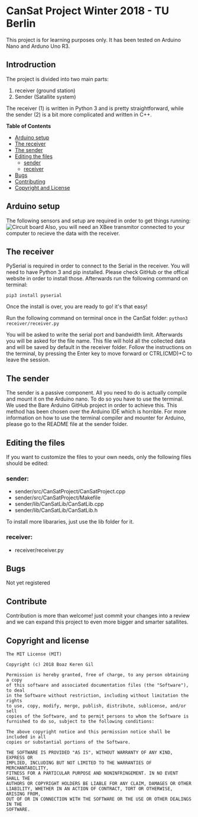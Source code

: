 # CanSat Project Winter 2018 - TU Berlin 
This project is for learning purposes only. It has been tested on Arduino Nano and Arduno Uno R3.

## Introdruction
The project is divided into two main parts:


1. receiver (ground station)
2. Sender (Satallite system)

The receiver (1) is written in Python 3 and is pretty straightforward, while the sender (2) is a bit more complicated and written in C++.

**Table of Contents**

- [Arduino setup](#arduino-setup)
- [The receiver](#the-receiver)
- [The sender](#the-sender)
- [Editing the files](#editing-the-files)
  - [sender](#sender)
  - [receiver](#receiver)
- [Bugs](#bugs)
- [Contributing](#contributing)
- [Copyright and License](#copyright-and-license)


## Arduino setup
The following sensors and setup are required in order to get things running:
![Circuit board](http://i63.tinypic.com/vzvtcy.jpg)
Also, you will need an XBee transmitor connected to your computer to recieve the data with the receiver.

## The receiver
PySerial is required in order to connect to the Serial in the receiver. You will need to have Python 3 and pip installed. Please check GitHub or the offical website in order to install those. Afterwards run the following command on terminal:

`pip3 install pyserial`

Once the install is over, you are ready to go! it's that easy!

Run the following command on terminal once in the CanSat folder:
`python3 receiver/receiver.py`

You will be asked to write the serial port and bandwidth limit. Afterwards you will be asked for the file name. This file will hold all the collected data 
and will be saved by default in the receiver folder.
Follow the instructions on the terminal, by pressing the Enter key to move forward or CTRL(CMD)+C to leave the session.

## The sender

The sender is a passive component. All you need to do is actually compile and mount it on the Arduino nano. To do so you have to use the terminal. We used the Bare Arduino GitHub project in order to achieve this. This method has been chosen over the Arduino IDE which is horrible. For more information on how to use the terminal compiler and mounter for Arduino, please go to the README file at the sender folder.

## Editing the files

If you want to customize the files to your own needs, only the following files should be edited:
### sender:
* sender/src/CanSatProject/CanSatProject.cpp
* sender/src/CanSatProject/Makefile
* sender/lib/CanSatLib/CanSatLib.cpp
* sender/lib/CanSatLib/CanSatLib.h

To install more libararies, just use the lib folder for it.
### receiver:
* receiver/receiver.py

## Bugs
Not yet registered

## Contribute
Contribution is more than welcome! just commit your changes into a review and we can expand this project to even more bigger and smarter satallites.

## Copyright and license


    The MIT License (MIT)

    Copyright (c) 2018 Boaz Keren Gil

    Permission is hereby granted, free of charge, to any person obtaining a copy
    of this software and associated documentation files (the "Software"), to deal
    in the Software without restriction, including without limitation the rights
    to use, copy, modify, merge, publish, distribute, sublicense, and/or sell
    copies of the Software, and to permit persons to whom the Software is
    furnished to do so, subject to the following conditions:

    The above copyright notice and this permission notice shall be included in all
    copies or substantial portions of the Software.

    THE SOFTWARE IS PROVIDED "AS IS", WITHOUT WARRANTY OF ANY KIND, EXPRESS OR
    IMPLIED, INCLUDING BUT NOT LIMITED TO THE WARRANTIES OF MERCHANTABILITY,
    FITNESS FOR A PARTICULAR PURPOSE AND NONINFRINGEMENT. IN NO EVENT SHALL THE
    AUTHORS OR COPYRIGHT HOLDERS BE LIABLE FOR ANY CLAIM, DAMAGES OR OTHER
    LIABILITY, WHETHER IN AN ACTION OF CONTRACT, TORT OR OTHERWISE, ARISING FROM,
    OUT OF OR IN CONNECTION WITH THE SOFTWARE OR THE USE OR OTHER DEALINGS IN THE
    SOFTWARE.



